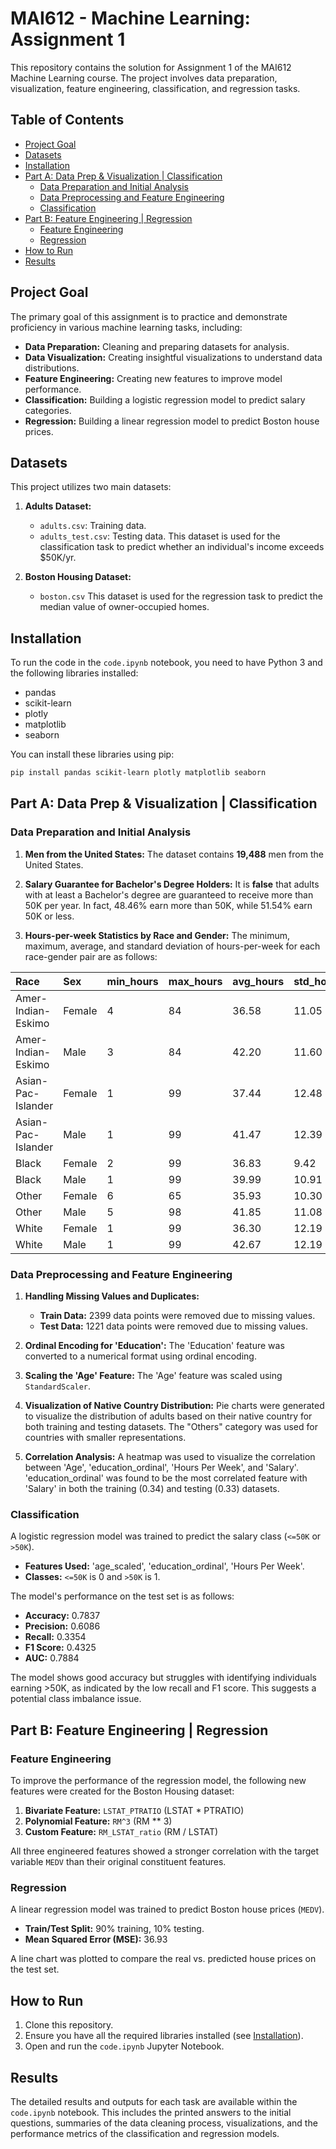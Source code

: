 # MAI612 - Machine Learning: Assignment 1

This repository contains the solution for Assignment 1 of the MAI612 Machine Learning course. The project involves data preparation, visualization, feature engineering, classification, and regression tasks.

## Table of Contents
- [Project Goal](#project-goal)
- [Datasets](#datasets)
- [Installation](#installation)
- [Part A: Data Prep & Visualization | Classification](#part-a-data-prep--visualization--classification)
  - [Data Preparation and Initial Analysis](#data-preparation-and-initial-analysis)
  - [Data Preprocessing and Feature Engineering](#data-preprocessing-and-feature-engineering)
  - [Classification](#classification)
- [Part B: Feature Engineering | Regression](#part-b-feature-engineering--regression)
  - [Feature Engineering](#feature-engineering-1)
  - [Regression](#regression)
- [How to Run](#how-to-run)
- [Results](#results)

## Project Goal

The primary goal of this assignment is to practice and demonstrate proficiency in various machine learning tasks, including:
*   **Data Preparation:** Cleaning and preparing datasets for analysis.
*   **Data Visualization:** Creating insightful visualizations to understand data distributions.
*   **Feature Engineering:** Creating new features to improve model performance.
*   **Classification:** Building a logistic regression model to predict salary categories.
*   **Regression:** Building a linear regression model to predict Boston house prices.

## Datasets

This project utilizes two main datasets:

1.  **Adults Dataset:**
    *   `adults.csv`: Training data.
    *   `adults_test.csv`: Testing data.
    This dataset is used for the classification task to predict whether an individual's income exceeds $50K/yr.

2.  **Boston Housing Dataset:**
    *   `boston.csv`
    This dataset is used for the regression task to predict the median value of owner-occupied homes.

## Installation

To run the code in the `code.ipynb` notebook, you need to have Python 3 and the following libraries installed:

*   pandas
*   scikit-learn
*   plotly
*   matplotlib
*   seaborn

You can install these libraries using pip:

```bash
pip install pandas scikit-learn plotly matplotlib seaborn
```

## Part A: Data Prep & Visualization | Classification

### Data Preparation and Initial Analysis

1.  **Men from the United States:** The dataset contains **19,488** men from the United States.

2.  **Salary Guarantee for Bachelor's Degree Holders:** It is **false** that adults with at least a Bachelor's degree are guaranteed to receive more than 50K per year. In fact, 48.46% earn more than 50K, while 51.54% earn 50K or less.

3.  **Hours-per-week Statistics by Race and Gender:** The minimum, maximum, average, and standard deviation of hours-per-week for each race-gender pair are as follows:

| Race | Sex | min_hours | max_hours | avg_hours | std_hours |
| :--- | :--- | :--- | :--- | :--- | :--- |
| Amer-Indian-Eskimo| Female | 4 | 84 | 36.58 | 11.05 |
| Amer-Indian-Eskimo| Male | 3 | 84 | 42.20 | 11.60 |
| Asian-Pac-Islander| Female | 1 | 99 | 37.44 | 12.48 |
| Asian-Pac-Islander| Male | 1 | 99 | 41.47 | 12.39 |
| Black | Female | 2 | 99 | 36.83 | 9.42 |
| Black | Male | 1 | 99 | 39.99 | 10.91 |
| Other | Female | 6 | 65 | 35.93 | 10.30 |
| Other | Male | 5 | 98 | 41.85 | 11.08 |
| White | Female | 1 | 99 | 36.30 | 12.19 |
| White | Male | 1 | 99 | 42.67 | 12.19 |

### Data Preprocessing and Feature Engineering

1.  **Handling Missing Values and Duplicates:**
    *   **Train Data:** 2399 data points were removed due to missing values.
    *   **Test Data:** 1221 data points were removed due to missing values.

2.  **Ordinal Encoding for 'Education':** The 'Education' feature was converted to a numerical format using ordinal encoding.

3.  **Scaling the 'Age' Feature:** The 'Age' feature was scaled using `StandardScaler`.

4.  **Visualization of Native Country Distribution:** Pie charts were generated to visualize the distribution of adults based on their native country for both training and testing datasets. The "Others" category was used for countries with smaller representations.

5.  **Correlation Analysis:** A heatmap was used to visualize the correlation between 'Age', 'education\_ordinal', 'Hours Per Week', and 'Salary'. 'education\_ordinal' was found to be the most correlated feature with 'Salary' in both the training (0.34) and testing (0.33) datasets.

### Classification

A logistic regression model was trained to predict the salary class (`<=50K` or `>50K`).

*   **Features Used:** 'age\_scaled', 'education\_ordinal', 'Hours Per Week'.
*   **Classes:** `<=50K` is 0 and `>50K` is 1.

The model's performance on the test set is as follows:
*   **Accuracy:** 0.7837
*   **Precision:** 0.6086
*   **Recall:** 0.3354
*   **F1 Score:** 0.4325
*   **AUC:** 0.7884

The model shows good accuracy but struggles with identifying individuals earning >50K, as indicated by the low recall and F1 score. This suggests a potential class imbalance issue.

## Part B: Feature Engineering | Regression

### Feature Engineering

To improve the performance of the regression model, the following new features were created for the Boston Housing dataset:

1.  **Bivariate Feature:** `LSTAT_PTRATIO` (LSTAT * PTRATIO)
2.  **Polynomial Feature:** `RM^3` (RM ** 3)
3.  **Custom Feature:** `RM_LSTAT_ratio` (RM / LSTAT)

All three engineered features showed a stronger correlation with the target variable `MEDV` than their original constituent features.

### Regression

A linear regression model was trained to predict Boston house prices (`MEDV`).

*   **Train/Test Split:** 90% training, 10% testing.
*   **Mean Squared Error (MSE):** 36.93

A line chart was plotted to compare the real vs. predicted house prices on the test set.

## How to Run

1.  Clone this repository.
2.  Ensure you have all the required libraries installed (see [Installation](#installation)).
3.  Open and run the `code.ipynb` Jupyter Notebook.

## Results

The detailed results and outputs for each task are available within the `code.ipynb` notebook. This includes the printed answers to the initial questions, summaries of the data cleaning process, visualizations, and the performance metrics of the classification and regression models.

